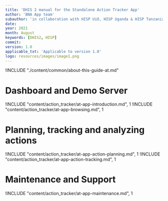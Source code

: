 ```yaml
---
title: 'DHIS 2 manual for the Standalone Action Tracker App'  
author: 'BNA App team'
subauthor: 'in collaboration with HISP UiO, HISP Uganda & HISP Tanzania'
date:
year: 2021
month: August
keywords: [DHIS2, HISP]
commit:
version: 1.0
applicable_txt: 'Applicable to version 1.0'
logo: resources/images/image1.png
---
```


<!--DHIS2-SECTION-ID:index-->

!INCLUDE "./content/common/about-this-guide-at.md"

# Dashboard and Demo Server

!INCLUDE "content/action_tracker/at-app-introduction.md", 1
!INCLUDE "content/action_tracker/at-app-browsing.md", 1

# Planning, tracking and analyzing actions

!INCLUDE "content/action_tracker/at-app-action-planning.md", 1
!INCLUDE "content/action_tracker/at-app-action-tracking.md", 1

# Maintenance and Support

!INCLUDE "content/action_tracker/at-app-maintenance.md", 1
